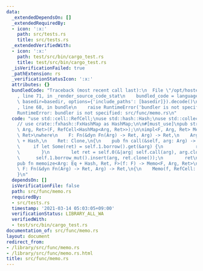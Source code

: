 ```yaml
---
data:
  _extendedDependsOn: []
  _extendedRequiredBy:
  - icon: ':x:'
    path: src/tests.rs
    title: src/tests.rs
  _extendedVerifiedWith:
  - icon: ':x:'
    path: test/src/bin/cargo_test.rs
    title: test/src/bin/cargo_test.rs
  _isVerificationFailed: true
  _pathExtension: rs
  _verificationStatusIcon: ':x:'
  attributes: {}
  bundledCode: "Traceback (most recent call last):\n  File \"/opt/hostedtoolcache/Python/3.9.2/x64/lib/python3.9/site-packages/onlinejudge_verify/documentation/build.py\"\
    , line 71, in _render_source_code_stat\n    bundled_code = language.bundle(stat.path,\
    \ basedir=basedir, options={'include_paths': [basedir]}).decode()\n  File \"/opt/hostedtoolcache/Python/3.9.2/x64/lib/python3.9/site-packages/onlinejudge_verify/languages/user_defined.py\"\
    , line 68, in bundle\n    raise RuntimeError('bundler is not specified: {}'.format(path.as_posix()))\n\
    RuntimeError: bundler is not specified: src/func/memo.rs\n"
  code: "use std::cell::RefCell;\nuse std::hash::Hash;\nuse std::collections::HashMap;\n\
    // use crate::fxhash::FxHashMap as HashMap;\n\n#[must_use]\npub struct Memo<F,\
    \ Arg, Ret>(F, RefCell<HashMap<Arg, Ret>>);\n\nimpl<F, Arg, Ret> Memo<F, Arg,\
    \ Ret>\nwhere\n    F: Fn(&dyn Fn(Arg) -> Ret, Arg) -> Ret,\n    Arg: Clone + Eq\
    \ + Hash,\n    Ret: Clone,\n{\n    pub fn call(&self, arg: Arg) -> Ret {\n   \
    \     if let Some(ret) = self.1.borrow().get(&arg) {\n            return ret.clone();\n\
    \        }\n        let ret = self.0(&|arg| self.call(arg), arg.clone());\n  \
    \      self.1.borrow_mut().insert(arg, ret.clone());\n        ret\n    }\n}\n\n\
    pub fn memoize<Arg: Eq + Hash, Ret, F>(f: F) -> Memo<F, Arg, Ret>\nwhere\n   \
    \ F: Fn(&dyn Fn(Arg) -> Ret, Arg) -> Ret,\n{\n    Memo(f, RefCell::new(HashMap::default()))\n\
    }\n"
  dependsOn: []
  isVerificationFile: false
  path: src/func/memo.rs
  requiredBy:
  - src/tests.rs
  timestamp: '2021-03-14 05:03:05+09:00'
  verificationStatus: LIBRARY_ALL_WA
  verifiedWith:
  - test/src/bin/cargo_test.rs
documentation_of: src/func/memo.rs
layout: document
redirect_from:
- /library/src/func/memo.rs
- /library/src/func/memo.rs.html
title: src/func/memo.rs
---
```

